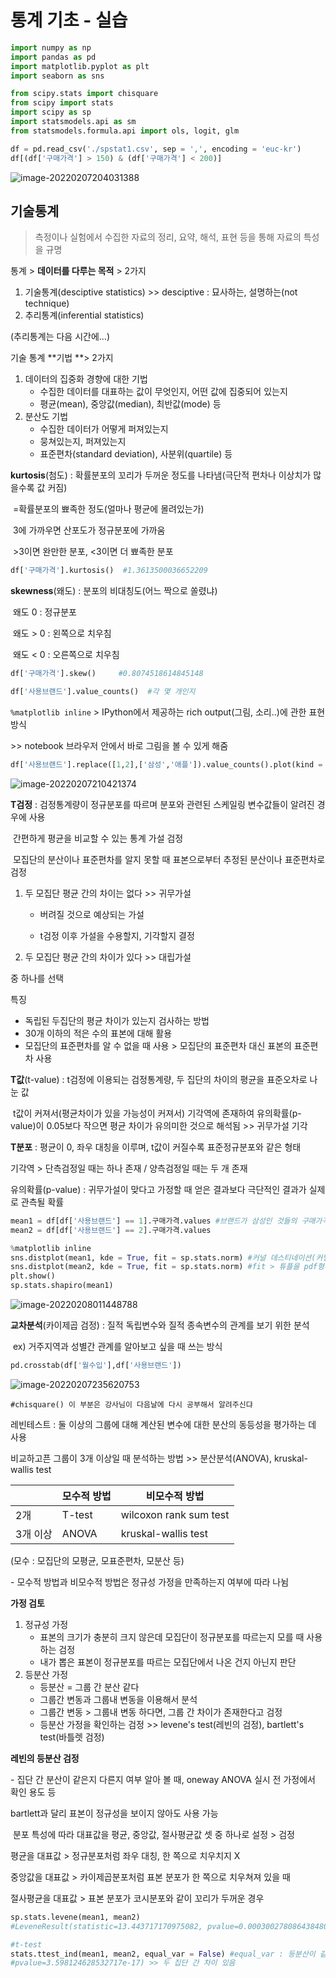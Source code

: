 # 통계 기초 - 실습

```python
import numpy as np
import pandas as pd
import matplotlib.pyplot as plt
import seaborn as sns

from scipy.stats import chisquare
from scipy import stats
import scipy as sp
import statsmodels.api as sm
from statsmodels.formula.api import ols, logit, glm
```

```python
df = pd.read_csv('./spstat1.csv', sep = ',', encoding = 'euc-kr')
df[(df['구매가격'] > 150) & (df['구매가격'] < 200)]
```

![image-20220207204031388](Statistics_01.assets/image-20220207204031388.png)



## 기술통계

> 측정이나 실험에서 수집한 자료의 정리, 요약, 해석, 표현 등을 통해 자료의 특성을 규명



통계 > **데이터를 다루는 목적** > 2가지

1. 기술통계(desciptive statistics)  >> desciptive : 묘사하는, 설명하는(not technique)
2. 추리통계(inferential statistics)

(추리통계는 다음 시간에...)



기술 통계 **기법 **> 2가지

1. 데이터의 집중화 경향에 대한 기법
   - 수집한 데이터를 대표하는 값이 무엇인지, 어떤 값에 집중되어 있는지
   - 평균(mean), 중앙값(median), 최반값(mode) 등
2. 분산도 기법
   - 수집한 데이터가 어떻게 퍼져있는지
   - 뭉쳐있는지, 퍼져있는지
   - 표준편차(standard deviation), 사분위(quartile) 등



**kurtosis**(첨도) : 확률분포의 꼬리가 두꺼운 정도를 나타냄(극단적 편차나 이상치가 많을수록 값 커짐)

​							 =확률분포의 뾰족한 정도(얼마나 평균에 몰려있는가)

​							 3에 가까우면 산포도가 정규분포에 가까움

​							 >3이면 완만한 분포, <3이면 더 뾰족한 분포

```python
df['구매가격'].kurtosis()  #1.3613500036652209
```

**skewness**(왜도) : 분포의 비대칭도(어느 짝으로 쏠렸냐)

​								왜도 0 : 정규분포

​								왜도 > 0 : 왼쪽으로 치우침

​								왜도 < 0 : 오른쪽으로 치우침

```python
df['구매가격'].skew()     #0.8074518614845148
```



```python
df['사용브랜드'].value_counts()  #각 몇 개인지
```



`%matplotlib inline` > IPython에서 제공하는 rich output(그림, 소리..)에 관한 표현방식

\>> notebook 브라우저 안에서 바로 그림을 볼 수 있게 해줌



```python
df['사용브랜드'].replace([1,2],['삼성','애플']).value_counts().plot(kind = 'bar')
```

![image-20220207210421374](Statistics_01.assets/image-20220207210421374.png)



**T검정** : 검정통계량이 정규분포를 따르며 분포와 관련된 스케일링 변수값들이 알려진 경우에 사용

​			 간편하게 평균을 비교할 수 있는 통계 가설 검정

​			 모집단의 분산이나 표준편차를 알지 못할 때 표본으로부터 추정된 분산이나 표준편차로 검정

1. 두 모집단 평균 간의 차이는 없다 >> 귀무가설

   - 버려질 것으로 예상되는 가설

   - t검정 이후 가설을 수용할지, 기각할지 결정

2. 두 모집단 평균 간의 차이가 있다 >> 대립가설

중 하나를 선택

특징

- 독립된 두집단의 평균 차이가 있는지 검사하는 방법
- 30개 이하의 적은 수의 표본에 대해 활용
- 모집단의 표준편차를 알 수 없을 때 사용 > 모집단의 표준편차 대신 표본의 표준편차 사용



**T값**(t-value) : t검정에 이용되는 검정통계량, 두 집단의 차이의 평균을 표준오차로 나눈 값

​					    t값이 커져서(평균차이가 있을 가능성이 커져서) 기각역에 존재하여 유의확률(p-value)이 						0.05보다 작으면 평균 차이가 유의미한 것으로 해석됨 >> 귀무가설 기각



**T분포** : 평균이 0, 좌우 대칭을 이루며, t값이 커질수록 표준정규분포와 같은 형태



기각역 > 단측검정일 때는 하나 존재 / 양측검정일 때는 두 개 존재

유의확률(p-value) : 귀무가설이 맞다고 가정할 때 얻은 결과보다 극단적인 결과가 실제로 관측될 확률



```python
mean1 = df[df['사용브랜드'] == 1].구매가격.values #브랜드가 삼성인 것들의 구매가격 값들
mean2 = df[df['사용브랜드'] == 2].구매가격.values
```

```python
%matplotlib inline
sns.distplot(mean1, kde = True, fit = sp.stats.norm) #커널 데스티네이션(커널 밀도 함수)
sns.distplot(mean2, kde = True, fit = sp.stats.norm) #fit > 튜플을 pdf형태로 받아서 그리드형태로 그려줌
plt.show()
sp.stats.shapiro(mean1)
```

![image-20220208011448788](Statistics_01.assets/image-20220208011448788.png)



**교차분석**(카이제곱 검정) : 질적 독립변수와 질적 종속변수의 관계를 보기 위한 분석

​											 ex) 거주지역과 성별간 관계를 알아보고 싶을 때 쓰는 방식

```python
pd.crosstab(df['월수입'],df['사용브랜드'])
```

![image-20220207235620753](Statistics_01.assets/image-20220207235620753.png)

```
#chisquare() 이 부분은 강사님이 다음날에 다시 공부해서 알려주신댜
```



레빈테스트 : 둘 이상의 그룹에 대해 계산된 변수에 대한 분산의 동등성을 평가하는 데 사용



비교하고픈 그룹이 3개 이상일 때 분석하는 방법 >> 분산분석(ANOVA), kruskal-wallis test

|          | 모수적 방법 | 비모수적 방법          |
| -------- | ----------- | ---------------------- |
| 2개      | T-test      | wilcoxon rank sum test |
| 3개 이상 | ANOVA       | kruskal-wallis test    |

(모수 : 모집단의 모평균, 모표준편차, 모분산 등)

\- 모수적 방법과 비모수적 방법은 정규성 가정을 만족하는지 여부에 따라 나뉨



**가정 검토**

1. 정규성 가정
   - 표본의 크기가 충분히 크지 않은데 모집단이 정규분포를 따르는지 모를 때 사용하는 검정
   - 내가 뽑은 표본이 정규분포를 따르는 모집단에서 나온 건지 아닌지 판단
2. 등분산 가정
   - 등분산 = 그룹 간 분산 같다
   - 그룹간 변동과 그룹내 변동을 이용해서 분석
   - 그룹간 변동 > 그룹내 변동 하다면, 그룹 간 차이가 존재한다고 검정
   - 등분산 가정을 확인하는 검정 >> levene's test(레빈의 검정), bartlett's test(바틀렛 검정)



**레빈의 등분산 검정**

\- 집단 간 분산이 같은지 다른지 여부 알아 볼 때, oneway ANOVA 실시 전 가정에서 확인 용도 등

   bartlett과 달리 표본이 정규성을 보이지 않아도 사용 가능

​	분포 특성에 따라 대표값을 평균, 중앙값, 절사평균값 셋 중 하나로 설정 > 검정

   평균을 대표값 > 정규분포처럼 좌우 대칭, 한 쪽으로 치우치지 X

   중앙값을 대표값 > 카이제곱분포처럼 표본 분포가 한 쪽으로 치우쳐져 있을 때

   절사평균을 대표값 > 표본 분포가 코시분포와 같이 꼬리가 두꺼운 경우

```python
sp.stats.levene(mean1, mean2)
#LeveneResult(statistic=13.443717170975082, pvalue=0.00030027808643848084)
```

```python
#t-test
stats.ttest_ind(mean1, mean2, equal_var = False) #equal_var : 등분산이 같냐
#pvalue=3.598124628532717e-17) >> 두 집단 간 차이 있음
```

